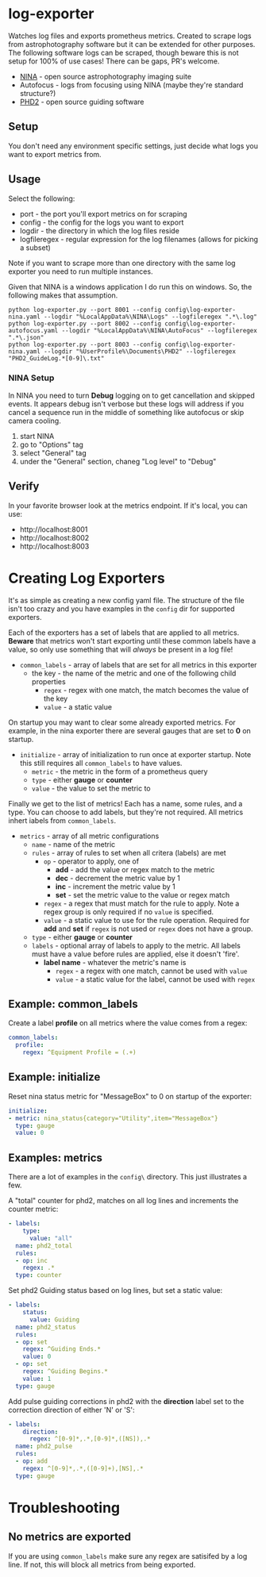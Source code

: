 # log-exporter

Watches log files and exports prometheus metrics.  Created to scrape logs from astrophotography software but it can be extended for other purposes.  The following software logs can be scraped, though beware this is not setup for 100% of use cases!  There can be gaps, PR's welcome.

* [NINA](https://nighttime-imaging.eu/) - open source astrophotography imaging suite
* Autofocus - logs from focusing using NINA (maybe they're standard structure?)
* [PHD2](https://openphdguiding.org/) - open source guiding software

## Setup

You don't need any environment specific settings, just decide what logs you want to export metrics from.

## Usage

Select the following:
* port - the port you'll export metrics on for scraping
* config - the config for the logs you want to export
* logdir - the directory in which the log files reside
* logfileregex - regular expression for the log filenames (allows for picking a subset)

Note if you want to scrape more than one directory with the same log exporter you need to run multiple instances.

Given that NINA is a windows application I do run this on windows.  So, the following makes that assumption.
```shell
python log-exporter.py --port 8001 --config config\log-exporter-nina.yaml --logdir "%LocalAppData%\NINA\Logs" --logfileregex ".*\.log"
python log-exporter.py --port 8002 --config config\log-exporter-autofocus.yaml --logdir "%LocalAppData%\NINA\AutoFocus" --logfileregex ".*\.json"
python log-exporter.py --port 8003 --config config\log-exporter-nina.yaml --logdir "%UserProfile%\Documents\PHD2" --logfileregex "PHD2_GuideLog.*[0-9]\.txt"
```

### NINA Setup

In NINA you need to turn **Debug** logging on to get cancellation and skipped events.  It appears debug isn't verbose but these logs will address if you cancel a sequence run in the middle of something like autofocus or skip camera cooling.

1. start NINA
2. go to "Options" tag
3. select "General" tag
4. under the "General" section, chaneg "Log level" to "Debug"

## Verify

In your favorite browser look at the metrics endpoint.  If it's local, you can use:
* http://localhost:8001
* http://localhost:8002
* http://localhost:8003

# Creating Log Exporters

It's as simple as creating a new config yaml file.  The structure of the file isn't too crazy and you have examples in the `config` dir for supported exporters.

Each of the exporters has a set of labels that are applied to all metrics.  **Beware** that metrics won't start exporting until these common labels have a value, so only use something that will *always* be present in a log file!

* `common_labels` - array of labels that are set for all metrics in this exporter
  * the key - the name of the metric and one of the following child properties
    * `regex` - regex with one match, the match becomes the value of the key
    * `value` - a static value

On startup you may want to clear some already exported metrics.  For example, in the nina exporter there are several gauges that are set to **0** on startup.

* `initialize` - array of initialization to run once at exporter startup.  Note this still requires all `common_labels` to have values.
  * `metric` - the metric in the form of a prometheus query
  * `type` - either **gauge** or **counter**
  * `value` - the value to set the metric to

Finally we get to the list of metrics!  Each has a name, some rules, and a type.  You can choose to add labels, but they're not required.  All metrics inhert iabels from `common_labels`.

* `metrics` - array of all metric configurations
  * `name` - name of the metric
  * `rules` - array of rules to set when all critera (labels) are met
    * `op` - operator to apply, one of
      * **add** - add the value or regex match to the metric
      * **dec** - decrement the metric value by 1
      * **inc** - increment the metric value by 1
      * **set** - set the metric value to the value or regex match
    * `regex` - a regex that must match for the rule to apply.  Note a regex group is only required if no `value` is specified.
    * `value` - a static value to use for the rule operation. Required for **add** and **set** if `regex` is not used or `regex` does not have a group.
  * `type` - either **gauge** or **counter**
  * `labels` - optional array of labels to apply to the metric.  All labels must have a value before rules are applied, else it doesn't 'fire'.
    * **label name** - whatever the metric's name is
      * `regex` - a regex with one match, cannot be used with `value`
      * `value` - a static value for the label, cannot be used with `regex`

## Example: common_labels

Create a label **profile** on all metrics where the value comes from a regex:

```yaml
common_labels:
  profile:
    regex: ^Equipment Profile = (.+)
```

## Example: initialize

Reset nina status metric for "MessageBox" to 0 on startup of the exporter:

```yaml
initialize:
- metric: nina_status{category="Utility",item="MessageBox"}
  type: gauge
  value: 0
```

## Examples: metrics

There are a lot of examples in the `config\` directory.  This just illustrates a few.

A "total" counter for phd2, matches on all log lines and increments the counter metric:

```yaml
- labels:
    type:
      value: "all"
  name: phd2_total
  rules:
  - op: inc
    regex: .*
  type: counter
```

Set phd2 Guiding status based on log lines, but set a static value:

```yaml
- labels:
    status:
      value: Guiding
  name: phd2_status
  rules:
  - op: set
    regex: ^Guiding Ends.*
    value: 0
  - op: set
    regex: ^Guiding Begins.*
    value: 1
  type: gauge
```

Add pulse guiding corrections in phd2 with the **direction** label set to the correction direction of either 'N' or 'S':

```yaml
- labels:
    direction:
      regex: ^[0-9]*,.*,[0-9]*,([NS]),.*
  name: phd2_pulse
  rules:
  - op: add
    regex: ^[0-9]*,.*,([0-9]+),[NS],.*
  type: gauge
```

# Troubleshooting

## No metrics are exported

If you are using `common_labels` make sure any regex are satisifed by a log line.  If not, this will block all metrics from being exported.
